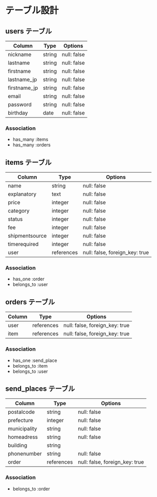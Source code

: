 # テーブル設計

## users テーブル

| Column      | Type   | Options     |
| --------    | ------ | ----------- |
| nickname    | string | null: false |
| lastname    | string | null: false |
| firstname   | string | null: false |
| lastname_jp | string | null: false |
| firstname_jp| string | null: false |
| email       | string | null: false |
| password    | string | null: false |
| birthday    | date   | null: false |

### Association

- has_many :items
- has_many :orders

## items テーブル

| Column        | Type       | Options     |
| ------------- | ---------- | ----------- |
| name          | string     | null: false |
| explanatory   | text       | null: false |
| price         | integer    | null: false |
| category      | integer    | null: false |
| status        | integer    | null: false |
| fee           | integer    | null: false |
| shipmentsource| integer    | null: false |
| timerequired  | integer    | null: false |
| user          | references | null: false, foreign_key: true |

### Association

- has_one :order
- belongs_to :user

## orders テーブル

| Column   | Type       | Options                        |
| ------   | ---------- | ------------------------------ |
| user     | references | null: false, foreign_key: true |
| item     | references | null: false, foreign_key: true |

### Association

- has_one :send_place
- belongs_to :item
- belongs_to :user

## send_places テーブル

| Column       | Type       | Options     |
| ------------ | ---------- | ------------|
| postalcode   | string     | null: false |
| prefecture   | integer    | null: false |
| municipality | string     | null: false |
| homeadress   | string     | null: false |
| building     | string     ||
| phonenumber  | string     | null: false |
| order        | references | null: false, foreign_key: true |

### Association

- belongs_to :order